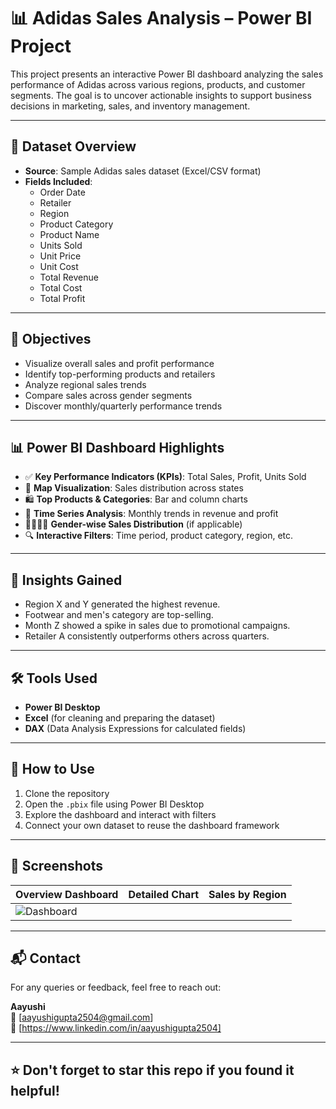 # 📊 Adidas Sales Analysis – Power BI Project

This project presents an interactive Power BI dashboard analyzing the sales performance of Adidas across various regions, products, and customer segments. The goal is to uncover actionable insights to support business decisions in marketing, sales, and inventory management.

---

## 📁 Dataset Overview

- **Source**: Sample Adidas sales dataset (Excel/CSV format)
- **Fields Included**:
  - Order Date
  - Retailer
  - Region
  - Product Category
  - Product Name
  - Units Sold
  - Unit Price
  - Unit Cost
  - Total Revenue
  - Total Cost
  - Total Profit

---

## 🎯 Objectives

- Visualize overall sales and profit performance
- Identify top-performing products and retailers
- Analyze regional sales trends
- Compare sales across gender segments
- Discover monthly/quarterly performance trends

---

## 📊 Power BI Dashboard Highlights

- ✅ **Key Performance Indicators (KPIs)**: Total Sales, Profit, Units Sold
- 📍 **Map Visualization**: Sales distribution across states
- 🛍️ **Top Products & Categories**: Bar and column charts
- 📅 **Time Series Analysis**: Monthly trends in revenue and profit
- 🧍‍♂️🧍‍♀️ **Gender-wise Sales Distribution** (if applicable)
- 🔍 **Interactive Filters**: Time period, product category, region, etc.

---

## 🧠 Insights Gained

- Region X and Y generated the highest revenue.
- Footwear and men's category are top-selling.
- Month Z showed a spike in sales due to promotional campaigns.
- Retailer A consistently outperforms others across quarters.

---

## 🛠 Tools Used

- **Power BI Desktop**
- **Excel** (for cleaning and preparing the dataset)
- **DAX** (Data Analysis Expressions for calculated fields)

---

## 📌 How to Use

1. Clone the repository
2. Open the `.pbix` file using Power BI Desktop
3. Explore the dashboard and interact with filters
4. Connect your own dataset to reuse the dashboard framework

---

## 📸 Screenshots

| Overview Dashboard | Detailed Chart | Sales by Region |
|--------------------|----------------|-----------------|
| ![Dashboard]() | 

---

## 📬 Contact

For any queries or feedback, feel free to reach out:

**Aayushi**  
📧 [aayushigupta2504@gmail.com]  
📍 [https://www.linkedin.com/in/aayushigupta2504]

---

## ⭐️ Don't forget to star this repo if you found it helpful!

